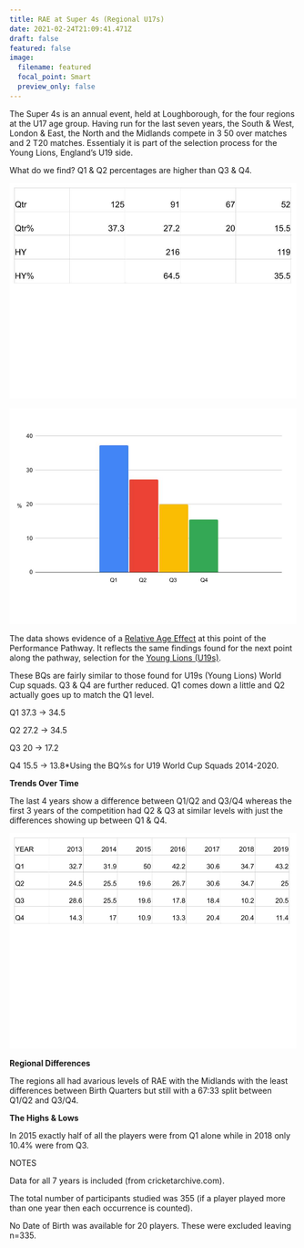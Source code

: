 ```yaml
---
title: RAE at Super 4s (Regional U17s)
date: 2021-02-24T21:09:41.471Z
draft: false
featured: false
image:
  filename: featured
  focal_point: Smart
  preview_only: false
---
```

The Super 4s is an annual event, held at Loughborough, for the four regions at the U17 age group. Having run for the last seven years, the South & West, London & East, the North and the Midlands compete in 3 50 over matches and 2 T20 matches. Essentialy it is part of the selection process for the Young Lions, England’s U19 side.

What do we find? Q1 & Q2 percentages are  higher than Q3 & Q4.

![](super4s-qtr-s.jpg)

![](u17-super-4s-qtr-.jpg)

The data shows evidence of a [Relative Age Effect](https://onemoresummer.co.uk/post/what-is-relative-age-effect/) at this point of the Performance Pathway. It reflects the same findings found for the next point along the pathway, selection for the [Young Lions (U19s)](https://onemoresummer.co.uk/post/rae-increasing-in-england-u19-world-cup-squads/).

These BQs are fairly similar to those found for U19s (Young Lions) World Cup squads. Q3 & Q4 are further reduced. Q1 comes down a little and Q2 actually goes up to match the Q1 level.

Q1 37.3 -> 34.5

Q2 27.2 -> 34.5

Q3 20 -> 17.2

Q4 15.5 -> 13.8*Using the BQ%s for U19 World Cup Squads 2014-2020.

**Trends Over Time**

The last 4 years show a difference between Q1/Q2 and Q3/Q4 whereas the first 3 years of the competition had Q2 & Q3 at similar levels with just the differences showing up between Q1 & Q4.

![](super-4s-qtr-timeline.jpg)

**Regional Differences**

The regions all had avarious levels of RAE with the Midlands with the least differences between Birth Quarters but still with a 67:33 split between Q1/Q2 and Q3/Q4.

**The Highs & Lows**

In 2015 exactly half of all the players were from Q1 alone while in 2018 only 10.4% were from Q3.

NOTES

Data for all 7 years is included (from cricketarchive.com).

The total number of participants studied was 355 (if a player played more than one year then each occurrence is counted).

No Date of Birth was available for 20 players. These were excluded leaving n=335.